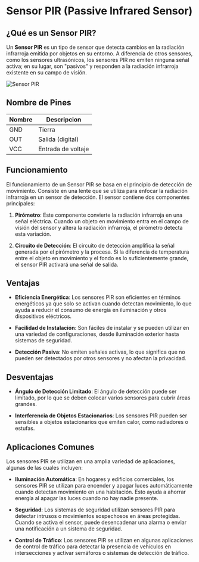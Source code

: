 # Sensor PIR (Passive Infrared Sensor)

## ¿Qué es un Sensor PIR?
Un **Sensor PIR** es un tipo de sensor que detecta cambios en la radiación infrarroja emitida por objetos en su entorno. A diferencia de otros sensores, como los sensores ultrasónicos, los sensores PIR no emiten ninguna señal activa; en su lugar, son "pasivos" y responden a la radiación infrarroja existente en su campo de visión.

![Sensor PIR](https://hub360.com.ng/wp-content/uploads/2015/01/pir_module-1.png)

## Nombre de Pines

| Nombre | Descripcion          |
|--------|----------------------|
| GND    | Tierra               |
| OUT    | Salida (digital)     |
| VCC    | Entrada de voltaje   |

## Funcionamiento
El funcionamiento de un Sensor PIR se basa en el principio de detección de movimiento. Consiste en una lente que se utiliza para enfocar la radiación infrarroja en un sensor de detección. El sensor contiene dos componentes principales:

1. **Pirómetro**: Este componente convierte la radiación infrarroja en una señal eléctrica. Cuando un objeto en movimiento entra en el campo de visión del sensor y altera la radiación infrarroja, el pirómetro detecta esta variación.

2. **Circuito de Detección**: El circuito de detección amplifica la señal generada por el pirómetro y la procesa. Si la diferencia de temperatura entre el objeto en movimiento y el fondo es lo suficientemente grande, el sensor PIR activará una señal de salida.

## Ventajas

- **Eficiencia Energética**: Los sensores PIR son eficientes en términos energéticos ya que solo se activan cuando detectan movimiento, lo que ayuda a reducir el consumo de energía en iluminación y otros dispositivos eléctricos.

- **Facilidad de Instalación**: Son fáciles de instalar y se pueden utilizar en una variedad de configuraciones, desde iluminación exterior hasta sistemas de seguridad.

- **Detección Pasiva**: No emiten señales activas, lo que significa que no pueden ser detectados por otros sensores y no afectan la privacidad.

## Desventajas

- **Ángulo de Detección Limitado**: El ángulo de detección puede ser limitado, por lo que se deben colocar varios sensores para cubrir áreas grandes.

- **Interferencia de Objetos Estacionarios**: Los sensores PIR pueden ser sensibles a objetos estacionarios que emiten calor, como radiadores o estufas.

## Aplicaciones Comunes
Los sensores PIR se utilizan en una amplia variedad de aplicaciones, algunas de las cuales incluyen:

- **Iluminación Automática**: En hogares y edificios comerciales, los sensores PIR se utilizan para encender y apagar luces automáticamente cuando detectan movimiento en una habitación. Esto ayuda a ahorrar energía al apagar las luces cuando no hay nadie presente.

- **Seguridad**: Los sistemas de seguridad utilizan sensores PIR para detectar intrusos o movimientos sospechosos en áreas protegidas. Cuando se activa el sensor, puede desencadenar una alarma o enviar una notificación a un sistema de seguridad.

- **Control de Tráfico**: Los sensores PIR se utilizan en algunas aplicaciones de control de tráfico para detectar la presencia de vehículos en intersecciones y activar semáforos o sistemas de detección de tráfico.

